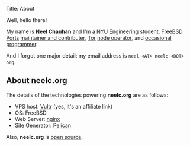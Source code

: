 Title: About

Well, hello there!

My name is **Neel Chauhan** and I'm a
[NYU Engineering](http://engineering.nyu.edu/) student,
[FreeBSD](http://www.freebsd.org/) [Ports](https://www.freebsd.org/ports/)
[maintainer and contributer](https://www.freshports.org/search.php?stype=maintainer&method=exact&query=neel@neelc.org),
[Tor](https://www.torproject.org/)
[node operator](https://atlas.torproject.org/#search/contact:neel), and
[occasional programmer](https://github.com/neelchauhan/).

And I forgot one major detail: my email address is `neel <AT> neelc <DOT> org`.

## About neelc.org

The details of the technologies powering **neelc.org** are as follows:

 * VPS host: [Vultr](http://www.vultr.com/?ref=6807911)
   (yes, it's an affiliate link)
 * OS: FreeBSD
 * Web Server: [nginx](http://www.nginx.org/)
 * Site Generator: [Pelican](http://blog.getpelican.com/)

Also, **neelc.org** is
[open source](https://github.com/neelchauhan/www.neelc.org).
